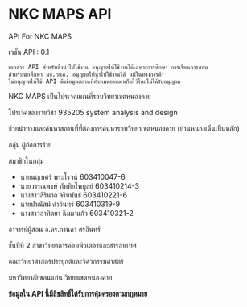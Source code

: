 # NKC MAPS API

API For NKC MAPS

เวชั่น API : 0.1

```
เอกสาร API สำหรับดึงนำไปใช้งาน อนุญาตให้ใช้งานได้เฉพาะการศึกษา การเรียนการสอน
สำหรับนักศึกษา มข.วนค. อนุญาตให้นำไปใช้งานได้ แม้ในทางการค้า
ไม่อนุญาตให้ใฃ้ API ดึงข้อมูลสถานที่ทั้งหมดออกมาเก็บไว้โดยไม่ได้รับอนุญาต
```

NKC MAPS เป็นโปรเจคแผนที่รอบวิทยาเขตหนองคาย

โปรเจคของรายวิชา 935205 system analysis and design

ช่วยนำทางและค้นหาสถานที่ที่ต้องการค้นหารอบวิทยาเขตหนองคาย (บ้านหนองเดิ่นเป็นหลัก)

กลุ่ม ผู้ก่อการร้าย

สมาชิกในกลุ่ม

- นายนฤเบศร์ พระโรจน์ 603410047-6
- นายวรรณพงษ์ ภัททิยไพบูลย์ 603410214-3
- นางสาวสิรินาถ จริยพันธ์ 603410221-6
- นายปาณัสม์ คำอินทร์ 603410319-9
- นางสาวอาทิตยา ฉิมมาแก้ว 603410321-2

อาจารย์ผู้สอน อ.ดร.กานดา ศรอินทร์

ชั้นปีที่ 2 สาขาวิทยาการคอมพิวเตอร์และสารสนเทศ

คณะวิทยาศาสตร์ประยุกต์และวิศวกรรมศาสตร์ 

มหาวิทยาลัยขอนแก่น วิทยาเขตหนองคาย


**ข้อมูลใน API นี้มีลิขสิทธิ์ได้รับการคุ้มครองตามกฎหมาย**
